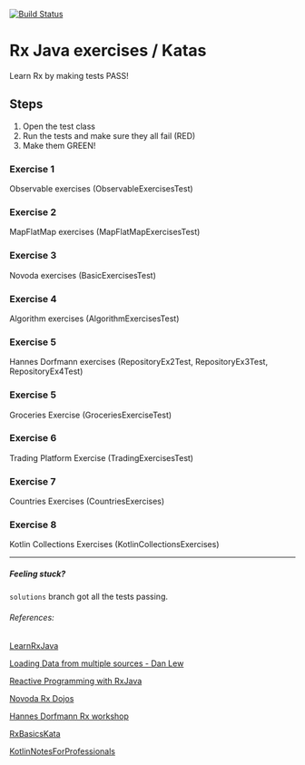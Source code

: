 [![Build Status](https://travis-ci.org/ExpensiveBelly/RxKata.svg?branch=solutions)](https://travis-ci.org/ExpensiveBelly/RxKata)

# Rx Java exercises / Katas

Learn Rx by making tests PASS!

## Steps
1. Open the test class
2. Run the tests and make sure they all fail (RED)
3. Make them GREEN!

### Exercise 1
Observable exercises (ObservableExercisesTest)

### Exercise 2
MapFlatMap exercises (MapFlatMapExercisesTest)

### Exercise 3
Novoda exercises (BasicExercisesTest)

### Exercise 4
Algorithm exercises (AlgorithmExercisesTest)

### Exercise 5
Hannes Dorfmann exercises (RepositoryEx2Test, RepositoryEx3Test, RepositoryEx4Test)

### Exercise 5
Groceries Exercise (GroceriesExerciseTest)

### Exercise 6
Trading Platform Exercise (TradingExercisesTest)

### Exercise 7
Countries Exercises (CountriesExercises)

### Exercise 8
Kotlin Collections Exercises (KotlinCollectionsExercises)

---
##### Feeling stuck?

`solutions` branch got all the tests passing.

###### References:
[LearnRxJava](https://github.com/jhusain/learnrxjava)

[Loading Data from multiple sources - Dan Lew](http://blog.danlew.net/2015/06/22/loading-data-from-multiple-sources-with-rxjava/)

[Reactive Programming with RxJava](http://shop.oreilly.com/product/0636920042228.do)

[Novoda Rx Dojos](https://github.com/novoda/dojos/tree/master/workshops/RxJava)

[Hannes Dorfmann Rx workshop](https://github.com/sockeqwe/rxworkshop)

[RxBasicsKata](https://github.com/sergiiz/RxBasicsKata)

[KotlinNotesForProfessionals](http://books.goalkicker.com/KotlinBook/)